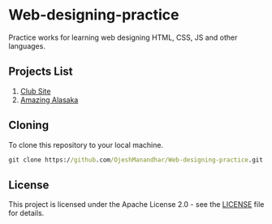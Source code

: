 # Web-designing-practice
Practice works for learning web designing HTML, CSS, JS and other languages.

## Projects List
1. [Club Site](Club%20Site)
2. [Amazing Alasaka](Amazing%20Alasaka)

## Cloning
To clone this repository to your local machine.
```cmd
git clone https://github.com/OjeshManandhar/Web-designing-practice.git
```

## License
This project is licensed under the Apache License 2.0 - see the [LICENSE](LICENSE) file for details.
